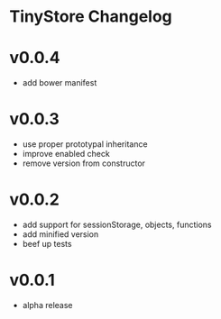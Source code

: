 # TinyStore Changelog

# v0.0.4
* add bower manifest

# v0.0.3
* use proper prototypal inheritance
* improve enabled check
* remove version from constructor

# v0.0.2
* add support for sessionStorage, objects, functions
* add minified version
* beef up tests

# v0.0.1
* alpha release